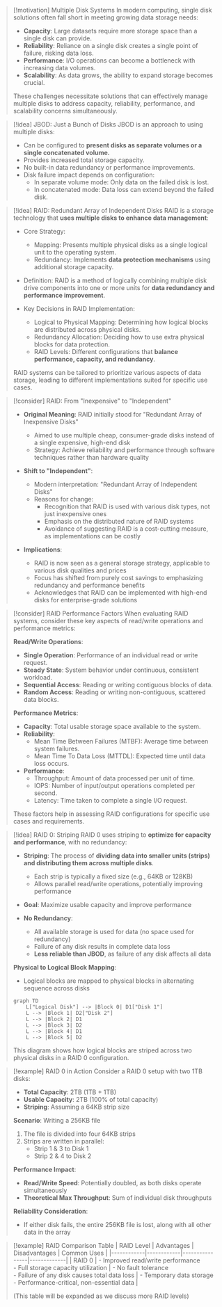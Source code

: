 > [!motivation] Multiple Disk Systems
> In modern computing, single disk solutions often fall short in meeting growing data storage needs:
> - **Capacity**: Large datasets require more storage space than a single disk can provide.
> - **Reliability**: Reliance on a single disk creates a single point of failure, risking data loss.
> - **Performance**: I/O operations can become a bottleneck with increasing data volumes.
> - **Scalability**: As data grows, the ability to expand storage becomes crucial.
> 
> These challenges necessitate solutions that can effectively manage multiple disks to address capacity, reliability, performance, and scalability concerns simultaneously.

> [!idea] JBOD: Just a Bunch of Disks
> JBOD is an approach to using multiple disks:
> - Can be configured to **present disks as separate volumes or a single concatenated volume.**
> - Provides increased total storage capacity.
> - No built-in data redundancy or performance improvements.
> - Disk failure impact depends on configuration:
>   - In separate volume mode: Only data on the failed disk is lost.
>   - In concatenated mode: Data loss can extend beyond the failed disk.

> [!idea] RAID: Redundant Array of Independent Disks
> RAID is a storage technology that **uses multiple disks to enhance data management**:
> 
> - Core Strategy:  
>   - Mapping: Presents multiple physical disks as a single logical unit to the operating system.
>   - Redundancy: Implements **data protection mechanisms** using additional storage capacity.
> 
> - Definition: RAID is a method of logically combining multiple disk drive components into one or more units for **data redundancy and performance improvement**.
> 
> - Key Decisions in RAID Implementation:
>   - Logical to Physical Mapping: Determining how logical blocks are distributed across physical disks.
>   - Redundancy Allocation: Deciding how to use extra physical blocks for data protection.
>   - RAID Levels: Different configurations that **balance performance, capacity, and redundancy**.
> 
> RAID systems can be tailored to prioritize various aspects of data storage, leading to different implementations suited for specific use cases.

> [!consider] RAID: From "Inexpensive" to "Independent"
> - **Original Meaning**: RAID initially stood for "Redundant Array of Inexpensive Disks"
>   - Aimed to use multiple cheap, consumer-grade disks instead of a single expensive, high-end disk
>   - Strategy: Achieve reliability and performance through software techniques rather than hardware quality
> 
> - **Shift to "Independent"**:
>   - Modern interpretation: "Redundant Array of Independent Disks"
>   - Reasons for change:
>     - Recognition that RAID is used with various disk types, not just inexpensive ones
>     - Emphasis on the distributed nature of RAID systems
>     - Avoidance of suggesting RAID is a cost-cutting measure, as implementations can be costly
> 
> - **Implications**:
>   - RAID is now seen as a general storage strategy, applicable to various disk qualities and prices
>   - Focus has shifted from purely cost savings to emphasizing redundancy and performance benefits
>   - Acknowledges that RAID can be implemented with high-end disks for enterprise-grade solutions

> [!consider] RAID Performance Factors
> When evaluating RAID systems, consider these key aspects of read/write operations and performance metrics:
> 
> **Read/Write Operations**:
> - **Single Operation**: Performance of an individual read or write request.
> - **Steady State**: System behavior under continuous, consistent workload.
> - **Sequential Access**: Reading or writing contiguous blocks of data.
> - **Random Access**: Reading or writing non-contiguous, scattered data blocks.
> 
> **Performance Metrics**:
> - **Capacity**: Total usable storage space available to the system.
> - **Reliability**: 
>   - Mean Time Between Failures (MTBF): Average time between system failures.
>   - Mean Time To Data Loss (MTTDL): Expected time until data loss occurs.
> - **Performance**:
>   - Throughput: Amount of data processed per unit of time.
>   - IOPS: Number of input/output operations completed per second.
>   - Latency: Time taken to complete a single I/O request.
> 
> These factors help in assessing RAID configurations for specific use cases and requirements.

> [!idea] RAID 0: Striping
> RAID 0 uses striping to **optimize for capacity and performance**, with no redundancy:
> 
> - **Striping**: The process of **dividing data into smaller units (strips) and distributing them across multiple disks**.
>   - Each strip is typically a fixed size (e.g., 64KB or 128KB)
>   - Allows parallel read/write operations, potentially improving performance
> 
> - **Goal**: Maximize usable capacity and improve performance
> 
> - **No Redundancy**: 
>   - All available storage is used for data (no space used for redundancy)
>   - Failure of any disk results in complete data loss
>   - **Less reliable than JBOD**, as failure of any disk affects all data
> 
> **Physical to Logical Block Mapping**:
> - Logical blocks are mapped to physical blocks in alternating sequence across disks
> 
> ```mermaid
> graph TD
>     L["Logical Disk"] --> |Block 0| D1["Disk 1"]
>     L --> |Block 1| D2["Disk 2"]
>     L --> |Block 2| D1
>     L --> |Block 3| D2
>     L --> |Block 4| D1
>     L --> |Block 5| D2
> ```
> 
> This diagram shows how logical blocks are striped across two physical disks in a RAID 0 configuration.

> [!example] RAID 0 in Action
> Consider a RAID 0 setup with two 1TB disks:
> 
> - **Total Capacity**: 2TB (1TB + 1TB)
> - **Usable Capacity**: 2TB (100% of total capacity)
> - **Striping**: Assuming a 64KB strip size
> 
> **Scenario**: Writing a 256KB file
> 
> 1. The file is divided into four 64KB strips
> 2. Strips are written in parallel:
>    - Strip 1 & 3 to Disk 1
>    - Strip 2 & 4 to Disk 2
> 
> **Performance Impact**:
> - **Read/Write Speed**: Potentially doubled, as both disks operate simultaneously
> - **Theoretical Max Throughput**: Sum of individual disk throughputs
> 
> **Reliability Consideration**:
> - If either disk fails, the entire 256KB file is lost, along with all other data in the array

> [!example] RAID Comparison Table
> | RAID Level | Advantages | Disadvantages | Common Uses |
> |------------|------------|----------------|-------------|
> | RAID 0 | - Improved read/write performance<br>- Full storage capacity utilization | - No fault tolerance<br>- Failure of any disk causes total data loss | - Temporary data storage<br>- Performance-critical, non-essential data |
> 
> (This table will be expanded as we discuss more RAID levels)